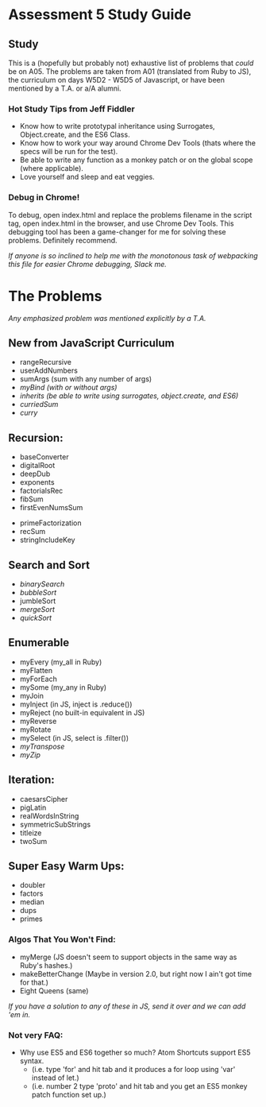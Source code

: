 # Assessment 5 Study Guide

## Study
This is a (hopefully but probably not) exhaustive list of problems that *could* be on
A05. The problems are taken from A01 (translated from Ruby to JS),
the curriculum on days W5D2 - W5D5 of Javascript, or have been
mentioned by a T.A. or a/A alumni.

### Hot Study Tips from Jeff Fiddler
* Know how to write prototypal inheritance using Surrogates, Object.create, and the ES6 Class.
* Know how to work your way around Chrome Dev Tools (thats where the specs will be run for the test).
* Be able to write any function as a monkey patch or on the global scope (where applicable).
* Love yourself and sleep and eat veggies.

### Debug in Chrome!
To debug, open index.html and replace the problems filename in the
script tag, open index.html in the browser, and use Chrome Dev Tools.
This debugging tool has been a game-changer for me for solving these problems.
Definitely recommend.

*If anyone is so inclined to help me with the monotonous task of webpacking this file
for easier Chrome debugging, Slack me.*


# The Problems
*Any emphasized problem was mentioned explicitly by a T.A.*

## New from JavaScript Curriculum
* rangeRecursive
* userAddNumbers
* sumArgs (sum with any number of args)
* *myBind (with or without args)*
* *inherits (be able to write using surrogates, object.create, and ES6)*
* *curriedSum*
* *curry*

## Recursion:
* baseConverter
* digitalRoot
* deepDub
* exponents
* factorialsRec
* fibSum
* firstEvenNumsSum
<!-- * permutations -->
* primeFactorization
* recSum
* stringIncludeKey
<!-- * *subsets* -->

## Search and Sort
* *binarySearch*
* *bubbleSort*
* jumbleSort
* *mergeSort*
* *quickSort*

## Enumerable
* myEvery (my_all in Ruby)
* myFlatten
* myForEach
* mySome (my_any in Ruby)
* myJoin
* myInject (in JS, inject is .reduce())
* myReject (no built-in equivalent in JS)
* myReverse
* myRotate
* mySelect (in JS, select is .filter())
* *myTranspose*
* *myZip*

## Iteration:
* caesarsCipher
* pigLatin
* realWordsInString
* symmetricSubStrings
* titleize
* twoSum

## Super Easy Warm Ups:
* doubler
* factors
* median
* dups
* primes

### Algos That You Won't Find:

* myMerge (JS doesn't seem to support objects in the same way as Ruby's hashes.)
* makeBetterChange (Maybe in version 2.0, but right now I ain't got time for that.)
* Eight Queens (same)

*If you have a solution to any of these in JS, send it over and we can add 'em in.*

### Not very FAQ:
* Why use ES5 and ES6 together so much? Atom Shortcuts support ES5 syntax.
  * (i.e. type 'for' and hit tab and it produces a for loop using 'var' instead of let.)
  * (i.e. number 2 type 'proto' and hit tab and you get an ES5 monkey patch function set up.)
